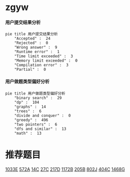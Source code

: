 # zgyw

<!-- tabs:start -->



#### **用户提交结果分析**

```mermaid
pie title 用户提交结果分析
    "Accepted" :  24
    "Rejected" :  0
    "Wrong answer" :  9
    "Runtime error" :  1
    "Time limit exceeded" :  3
    "Memory limit exceeded" :  0
    "Compilation error" :  3
    "Partial" :  0
```

#### **用户做题类型偏好分析**

```mermaid
pie title 用户做题类型偏好分析
    "binary search" :  29
    "dp" :  104
    "graphs" :  14
    "trees" :  6
    "divide and conquer" :  0
    "greedy" :  496
    "two pointers" :  6
    "dfs and similar" :  13
    "math" :  13
```



<!-- tabs:end -->
# 推荐题目
[1033E](https://codeforces.com/contest/1033/problem/E)
[572A](https://codeforces.com/contest/572/problem/A)
[14C](https://codeforces.com/contest/14/problem/C)
[27C](https://codeforces.com/contest/27/problem/C)
[217D](https://codeforces.com/contest/217/problem/D)
[1172B](https://codeforces.com/contest/1172/problem/B)
[205B](https://codeforces.com/contest/205/problem/B)
[802J](https://codeforces.com/contest/802/problem/J)
[404C](https://codeforces.com/contest/404/problem/C)
[1468G](https://codeforces.com/contest/1468/problem/G)
